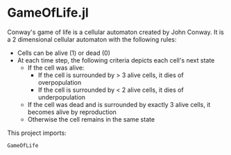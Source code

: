 # GameOfLife.jl 

Conway's game of life is a cellular automaton created by John Conway. It is 
a 2 dimensional cellular automaton with the following rules:

- Cells can be alive (1) or dead (0)
- At each time step, the following criteria depicts each cell's next state
    - If the cell was alive:
        - If the cell is surrounded by > 3 alive cells, it dies of
        overpopulation
        - If the cell is surrounded by < 2 alive cells, it dies of
        underpopulation
    - If the cell was dead and is surrounded by exactly 3 alive cells, it
    becomes alive by reproduction
    - Otherwise the cell remains in the same state


This project imports:

```@docs
GameOfLife
```

